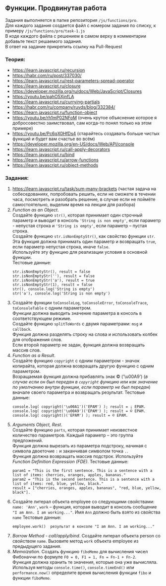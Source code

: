 ## Функции. Продвинутая работа

Задания выполняется в папке репозитория `/js/functions/pro`.  
Для каждого задания создается файл с номером задания по списку, к примеру `/js/functions/pro/task-1.js`  
В коде каждого файла с решением в самом верху в комментарии добавьте текст решаемого задания.  
В ответ на задание прикрепить ссылку на Pull-Request

### Теория:
* https://learn.javascript.ru/recursion 
* https://habr.com/ru/post/337030/
* https://learn.javascript.ru/rest-parameters-spread-operator
* https://learn.javascript.ru/closure
* https://developer.mozilla.org/ru/docs/Web/JavaScript/Closures
* https://youtu.be/pahO5XjnfLA
* https://learn.javascript.ru/currying-partials
* https://habr.com/ru/company/ruvds/blog/332384/
* https://learn.javascript.ru/function-object
* https://youtu.be/rh1mP02NFoM (очень крутое объяснение которое я добросовестно заимствовал, сам когда-то понял только на этом примере)
* https://youtu.be/Pc6qX0HfDs4 (старайтесь создавать больше чистых функций и будет вам счастье во всём)
* https://developer.mozilla.org/en-US/docs/Web/API/console
* https://learn.javascript.ru/call-apply-decorators
* https://learn.javascript.ru/bind
* https://learn.javascript.ru/arrow-functions
* https://learn.javascript.ru/object-methods

### Задания:
1. https://learn.javascript.ru/task/sum-many-brackets (частая задача на собеседованиях, попробовать решить, если не сможете в течении часа, посмотреть 
и разобрать решение, в случае если не поймёте самостоятельно, выделим время на лекции для разбора)
1. *Function as an Object*.  
Создайте функцию `str()`, которая принимает один строчный параметр и выводит в консоль `'String is non empty'`, если параметр - непустая строка и `'String is empty'`, если параметр – пустая строка.  
Создайте функцию `str.isNonEmptyStr()`, как свойство функции `str`.  
Эта функция должна принимать один параметр и возвращать `true`, если параметр непустая строка, иначе `false`.  
Используйте эту функцию для реализации условия в основной функции.  
Тестовые данные:
     ```
     str.isNonEmptyStr(), result = false
     str.isNonEmptyStr(''), result = false
     str.isNonEmptyStr('a'), result = true
     str.isNonEmptyStr(1), result = false
     str(), console.log('String is empty')
     str('a'), console.log('String is non empty')
    ```
1. Создайте функции `toConsoleLog`, `toConsoleError`, `toConsoleTrace`, `toConsoleTable` с одним параметром.  
Функции должна выводить значение параметра в консоль в соответствующем режиме.  
Создайте функцию `splitToWords` с двумя параметрами: `msg` и `callback`.  
Функция должна разделять строку на слова и использовать колбек для отображения слов.  
Если второй параметр не задан, функция должна возвращать массив слов.
1. *Function as a Result*.  
Создайте функцию `copyright` с одним параметром - значок копирайта, которая должна возвращать другую функцию с одним параметром.  
Возращаемая функция должна прибавлять знак © ('\u00A9') (*в случае если он был передан в `copyright` функцию или как значение по умолчанию внутри функции, если параметр не был передан*) вначале своего параметра и возвращать результат. 
Тестовые данные:
    ```
    console.log( copyright('\u00A1')('EPAM') ); result = ¡ EPAM.
    console.log( copyright('\u00A9')('EPAM') ); result = © EPAM.
    console.log( copyright()('EPAM') ); result = © EPAM.
    ```
1. *Arguments Object, Rest*.  
Создайте функцию `parts`, которая принимает неизвестное количество параметров. Каждый параметр – это группа предложений.  
Функция должна вырезать из параметра подстроку, начиная с символа двоеточие `:` и заканчивая символом точка `.`.  
Функция должна возвращать массив подстрок. Используйте *Function Definition Expression (FDE)*.
Тестовые данные:
    ```
    param1 = "This is the first sentence. This is a sentence with a list of items: cherries, oranges, apples, bananas."
    param2 = "This is the second sentence. This is a sentence with a list of items: red, blue, yellow, black."
    result = ["cherries, oranges, apples, bananas", "red, blue, yellow, black"].
    ```
1. Создайте литерал объекта employee со следующими свойствами: `name: 'Ann'`, `work` – функция, которая выводит в консоль сообщение `"I am Ann. I am working..."`. Имя `Ann` должно быть взято из свойства `name`
Тестовые данные:  
    ```
    employee.work()  результат в консоле "I am Ann. I am working..."
    ```
1. *Borrow Method - call/apply/bind*. Создайте литерал объекта person со свойством `name`. Вызовите метод `work` объекта employee из предыдущего задания.
1. *Memoization*. Создать функцию `fiboMemo` для вычисления чисел Фибоначчи по формуле `F0 = 0, F1 = 1, Fn = Fn-1 + Fn-2`.  
Функция должна хранить те значения, которые она уже вычисляла.  
Используя методы `console.time()`, `console.timeEnd()` или `performance.now()` определите время вычисления функции `fibo` и функции `fiboMemo`.
